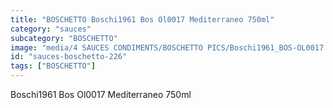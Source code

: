 ```yaml
---
title: "BOSCHETTO Boschi1961 Bos Ol0017 Mediterraneo 750ml"
category: "sauces"
subcategory: "BOSCHETTO"
image: "media/4 SAUCES CONDIMENTS/BOSCHETTO PICS/Boschi1961_BOS-OL0017 Mediterraneo 750ml.png"
id: "sauces-boschetto-226"
tags: ["BOSCHETTO"]
---
```


Boschi1961 Bos Ol0017 Mediterraneo 750ml
